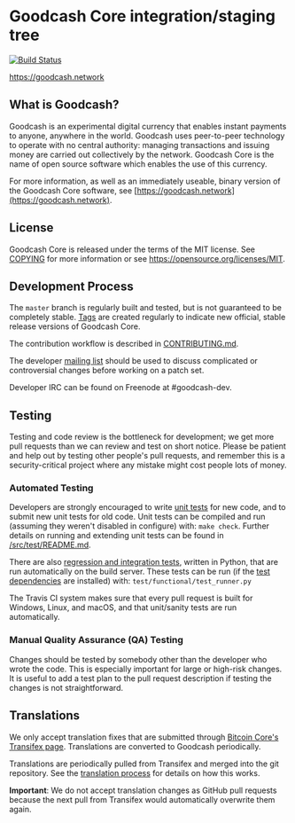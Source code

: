 Goodcash Core integration/staging tree
=====================================

[![Build Status](https://travis-ci.org/goodcash-project/goodcash.svg?branch=master)](https://travis-ci.org/goodcash-project/goodcash)

https://goodcash.network

What is Goodcash?
----------------

Goodcash is an experimental digital currency that enables instant payments to
anyone, anywhere in the world. Goodcash uses peer-to-peer technology to operate
with no central authority: managing transactions and issuing money are carried
out collectively by the network. Goodcash Core is the name of open source
software which enables the use of this currency.

For more information, as well as an immediately useable, binary version of
the Goodcash Core software, see [https://goodcash.network](https://goodcash.network).

License
-------

Goodcash Core is released under the terms of the MIT license. See [COPYING](COPYING) for more
information or see https://opensource.org/licenses/MIT.

Development Process
-------------------

The `master` branch is regularly built and tested, but is not guaranteed to be
completely stable. [Tags](https://github.com/goodcash-project/goodcash/tags) are created
regularly to indicate new official, stable release versions of Goodcash Core.

The contribution workflow is described in [CONTRIBUTING.md](CONTRIBUTING.md).

The developer [mailing list](https://groups.google.com/forum/#!forum/goodcash-dev)
should be used to discuss complicated or controversial changes before working
on a patch set.

Developer IRC can be found on Freenode at #goodcash-dev.

Testing
-------

Testing and code review is the bottleneck for development; we get more pull
requests than we can review and test on short notice. Please be patient and help out by testing
other people's pull requests, and remember this is a security-critical project where any mistake might cost people
lots of money.

### Automated Testing

Developers are strongly encouraged to write [unit tests](src/test/README.md) for new code, and to
submit new unit tests for old code. Unit tests can be compiled and run
(assuming they weren't disabled in configure) with: `make check`. Further details on running
and extending unit tests can be found in [/src/test/README.md](/src/test/README.md).

There are also [regression and integration tests](/test), written
in Python, that are run automatically on the build server.
These tests can be run (if the [test dependencies](/test) are installed) with: `test/functional/test_runner.py`

The Travis CI system makes sure that every pull request is built for Windows, Linux, and macOS, and that unit/sanity tests are run automatically.

### Manual Quality Assurance (QA) Testing

Changes should be tested by somebody other than the developer who wrote the
code. This is especially important for large or high-risk changes. It is useful
to add a test plan to the pull request description if testing the changes is
not straightforward.

Translations
------------

We only accept translation fixes that are submitted through [Bitcoin Core's Transifex page](https://www.transifex.com/projects/p/bitcoin/).
Translations are converted to Goodcash periodically.

Translations are periodically pulled from Transifex and merged into the git repository. See the
[translation process](doc/translation_process.md) for details on how this works.

**Important**: We do not accept translation changes as GitHub pull requests because the next
pull from Transifex would automatically overwrite them again.
